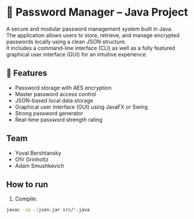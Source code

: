 # 🔐 Password Manager – Java Project

A secure and modular password management system built in Java.  
The application allows users to store, retrieve, and manage encrypted passwords locally using a clean JSON structure.  
It includes a command-line interface (CLI) as well as a fully featured graphical user interface (GUI) for an intuitive experience.

## 🚀 Features
- Password storage with AES encryption
- Master password access control
- JSON-based local data storage
- Graphical user interface (GUI) using JavaFX or Swing
- Strong password generator
- Real-time password strength rating

## Team
- Yuval Bershtansky
- Ofir Grinholtz
- Adam Smushkevich

## How to run
1. Compile:
```bash
javac -cp .:json.jar src/*.java
